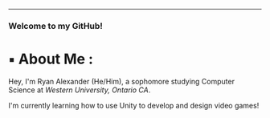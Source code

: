 ___________________________________________________________________________________________________________________________________________________________________________________________________
### Welcome to my GitHub!                                                                                                                                                               
# ▪️ About Me :
Hey, I'm Ryan Alexander (He/Him), a sophomore studying Computer Science at *Western University, Ontario CA*.

I'm currently learning how to use Unity to develop and design video games!

<!--
**RyanAlexanderGitHub/RyanAlexanderGitHub** is a ✨ _special_ ✨ repository because its `README.md` (this file) appears on your GitHub profile.

Here are some ideas to get you started:

- 🔭 I’m currently working on ...
- 🌱 I’m currently learning ...
- 👯 I’m looking to collaborate on ...
- 🤔 I’m looking for help with ...
- 💬 Ask me about ...
- 📫 How to reach me: ...
- 😄 Pronouns: ...
- ⚡ Fun fact: ...
-->
